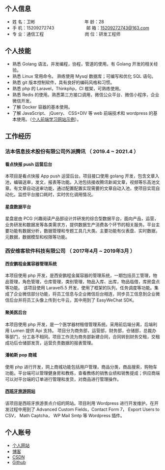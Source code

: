 ## 个人信息

* 姓 名：卫彬&emsp;&emsp;&emsp;&emsp;&emsp;&emsp;&emsp;&emsp;&emsp;&emsp;&emsp;&ensp;年 龄：28
* 手 机：15209272743&emsp;&emsp;&emsp;&emsp;&emsp;&emsp;&ensp;&emsp;邮 箱：15209272743@163.com
* 专 业：通信工程 &emsp;&emsp;&emsp;&emsp;&emsp;&emsp;&emsp;&emsp;&emsp; 岗 位：研发工程师

## 个人技能

- 熟悉 Golang 语法，并发编程，协程，管道的使用。有 Golang 开发的相关经验。
- 熟悉 Linux 常用命令。 熟练使用 Mysql 数据库；可编写和优化 SQL 语句。
- 熟悉 git 版本控制软件，具有良好的编码风格和习惯。
- 熟悉 php 的 Laravel，Thinkphp，CI 框架，可熟练使用。
- 熟悉 Redis 的使用。熟悉第三方接口调用，微信公众平台、微信小程序，企业微信开发。
- 了解 Docker 容器的基本使用。
- 了解 JavaScript、 jQuery、 CSS+DIV 等 web 前端技术和 wordpress 的基本使用。（[个人前端学习网站示例](https://html.dev.xiaobinqt.cn)）。

## 工作经历

### 法本信息技术股份有限公司外派腾讯 （ 2019.4 ~ 2021.4 ）

#### 看点快报 push 运营后台

本项目是看点快报 App push 运营后台。项目接口使用 golang
开发，包含文章入池，编辑送审，发文，报表等功能。入池包括接收腾讯新闻文章，视频等乐高池文章。有文章自动送审功能，通过配置配置实现需要的文章自动入池，使项目实现自动化。监控平台接口耗时，实时优化调用情况。

#### 星盘数据平台

星盘是由 PCG
兴趣阅读产品部设计并研发的综合型数据平台，面向产品，运营，业务研发和数据发等各类需求方，提供数据生产消费各个环节的相关服务。平台主要功能有数据分析，数据管理和专题工具几大类。主要功能有仪表盘、实时数据，元数据，数据模型和权限等功能。

### 西安维客软件科技有限公司 （ 2017年4月 ~ 2019年3月 ）

#### 西安鹏程金属容器管理系统

本项目使用 php 开发，是西安鹏程金属容器的管理系统，一期包括员工管理，物品管理，角色管理，仓库管理，类别管理，物品入库、出库，物品临借，库房盘点等功能。 该项目使用 Laravel5.5
开发，使用了框架的队列，任务调度等功能。集成了企业微信部分功能，将员工信息与企业微信后台相连，同步员工信息到企业微信后台并将员工头像上传到七牛云，其中用到了 EasyWeChat SDK。

#### 聚美医后台

本项目使用 php 开发，是一个医学器材租借管理系统。采用前后端分离，后端利用 Lumen 提供 Api 支持。
项目分为商务部，运营部，财务部，仓储部，总裁办等部门，分工各不相同。项目工作流为商务部新建合同，合同转到财务交租，交租成功后仓储部发货，运营负责数据的报表管理。

#### 潘帕斯 pop 商城

使用 php 进行开发，网上商城功能包括用户管理，商品分类，商品搜索，购物车功能。平台端可以管理健身房和教练，查看教练的销售业绩和销售提成；供应商端可以对平台端的订单进行管理和发货，对商品进行管理操作。

#### [西班牙旅游网站](http://aragontourism.cn)

该项目是西班牙旅游景点介绍的网站。项目利用 Wordpress 进行开发维护。在开发过程中用到了 Advanced Custom Fields，Contact Form 7， Export Users to CSV， Math
Captcha， WP Mail Smtp 等 Wordpress 插件。

## 个人账号

- [个人网站](https://www.xiaobinqt.cn)
- [博客](https://xiaobinqt.github.io)
- [CSDN](https://blog.csdn.net/xiaobinqt)
- [Github](https://github.com/xiaobinqt)
